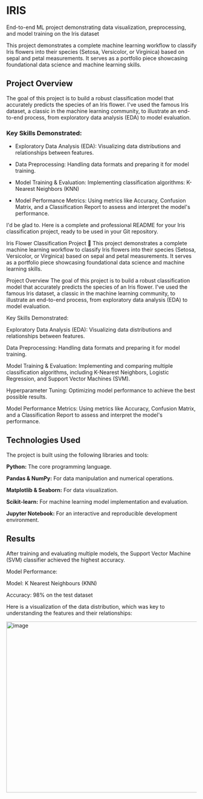 # IRIS
End-to-end ML project demonstrating data visualization, preprocessing, and model training on the Iris dataset

This project demonstrates a complete machine learning workflow to classify Iris flowers into their species (Setosa, Versicolor, or Virginica) based on sepal and petal measurements. It serves as a portfolio piece showcasing foundational data science and machine learning skills.

## Project Overview
The goal of this project is to build a robust classification model that accurately predicts the species of an Iris flower. I've used the famous Iris dataset, a classic in the machine learning community, to illustrate an end-to-end process, from exploratory data analysis (EDA) to model evaluation.

### Key Skills Demonstrated:

* Exploratory Data Analysis (EDA): Visualizing data distributions and relationships between features.

* Data Preprocessing: Handling data formats and preparing it for model training.

* Model Training & Evaluation: Implementing classification algorithms: K-Nearest Neighbors (KNN)

* Model Performance Metrics: Using metrics like Accuracy, Confusion Matrix, and a Classification Report to assess and interpret the model's performance.

I'd be glad to. Here is a complete and professional README for your Iris classification project, ready to be used in your Git repository.

Iris Flower Classification Project 🌸
This project demonstrates a complete machine learning workflow to classify Iris flowers into their species (Setosa, Versicolor, or Virginica) based on sepal and petal measurements. It serves as a portfolio piece showcasing foundational data science and machine learning skills.

Project Overview
The goal of this project is to build a robust classification model that accurately predicts the species of an Iris flower. I've used the famous Iris dataset, a classic in the machine learning community, to illustrate an end-to-end process, from exploratory data analysis (EDA) to model evaluation.

Key Skills Demonstrated:

Exploratory Data Analysis (EDA): Visualizing data distributions and relationships between features.

Data Preprocessing: Handling data formats and preparing it for model training.

Model Training & Evaluation: Implementing and comparing multiple classification algorithms, including K-Nearest Neighbors, Logistic Regression, and Support Vector Machines (SVM).

Hyperparameter Tuning: Optimizing model performance to achieve the best possible results.

Model Performance Metrics: Using metrics like Accuracy, Confusion Matrix, and a Classification Report to assess and interpret the model's performance.

## Technologies Used

The project is built using the following libraries and tools:

**Python:** The core programming language.

**Pandas & NumPy:** For data manipulation and numerical operations.

**Matplotlib & Seaborn:** For data visualization.

**Scikit-learn:** For machine learning model implementation and evaluation.

**Jupyter Notebook:** For an interactive and reproducible development environment.


## Results
After training and evaluating multiple models, the Support Vector Machine (SVM) classifier achieved the highest accuracy.

Model Performance:

Model: K Nearest Neighbours (KNN)

Accuracy: 98% on the test dataset

Here is a visualization of the data distribution, which was key to understanding the features and their relationships:

<img width="544" height="453" alt="image" src="https://github.com/user-attachments/assets/eb5f244c-862e-461a-a011-d940162f1406" />
